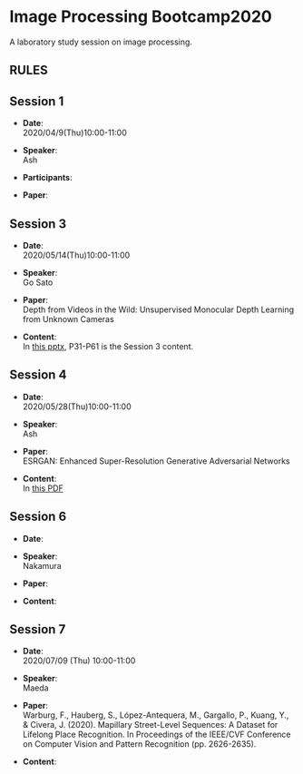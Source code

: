 # Image Processing Bootcamp2020
A laboratory study session on image processing.

## RULES

## Session 1
- **Date**:  
2020/04/9(Thu)10:00-11:00

- **Speaker**:  
Ash

- **Participants**:  
 
- **Paper**:  


## Session 3
- **Date**:  
2020/05/14(Thu)10:00-11:00

- **Speaker**:  
Go Sato

- **Paper**:  
Depth from Videos in the Wild: Unsupervised Monocular Depth Learning from Unknown Cameras

- **Content**:  
In [this pptx](https://drive.google.com/file/d/1udowA_HujBPsCEz9G390hxm0whi4CT51/view?usp=sharing), P31-P61 is the Session 3 content.



## Session 4
- **Date**:  
2020/05/28(Thu)10:00-11:00

- **Speaker**:  
Ash

- **Paper**:  
ESRGAN: Enhanced Super-Resolution Generative Adversarial Networks

- **Content**:  
In [this PDF](https://drive.google.com/file/d/1mAnudOH7Rkgzqhl1e1jxzZzzoGBOp2Um/view?usp=sharing)

## Session 6

- **Date**:  

- **Speaker**:  
Nakamura

- **Paper**:  

- **Content**:  


## Session 7

- **Date**:  
2020/07/09 (Thu) 10:00-11:00

- **Speaker**:  
Maeda

- **Paper**:  
Warburg, F., Hauberg, S., López-Antequera, M., Gargallo, P., Kuang, Y., & Civera, J. (2020). Mapillary Street-Level Sequences: A Dataset for Lifelong Place Recognition. In Proceedings of the IEEE/CVF Conference on Computer Vision and Pattern Recognition (pp. 2626-2635).

- **Content**:  
